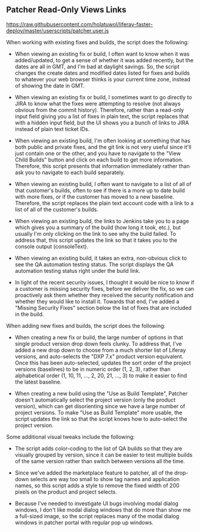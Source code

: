## Patcher Read-Only Views Links

https://raw.githubusercontent.com/holatuwol/liferay-faster-deploy/master/userscripts/patcher.user.js

When working with existing fixes and builds, the script does the following:

* When viewing an existing fix or build, I often want to know when it was added/updated, to get a sense of whether it was added recently, but the dates are all in GMT, and I'm bad at daylight savings. So, the script changes the create dates and modified dates listed for fixes and builds to whatever your web browser thinks is your current time zone, instead of showing the date in GMT.

* When viewing an existing fix or build, I sometimes want to go directly to JIRA to know what the fixes were attempting to resolve (not always obvious from the commit history). Therefore, rather than a read-only input field giving you a list of fixes in plain text, the script replaces that with a hidden input field, but the UI shows you a bunch of links to JIRA instead of plain text ticket IDs.

* When viewing an existing build, I'm often looking at something that has both public and private fixes, and the git link is not very useful since it'll just contain one or the other, and you have to navigate to the "View Child Builds" button and click on each build to get more information. Therefore, this script presents that information immediately rather than ask you to navigate to each build separately.

* When viewing an existing build, I often want to navigate to a list of all of that customer's builds, often to see if there is a more up to date build with more fixes, or if the customer has moved to a new baseline. Therefore, the script replaces the plain text account code with a link to a list of all of the customer's builds.

* When viewing an existing build, the links to Jenkins take you to a page which gives you a summary of the build (how long it took, etc.), but usually I'm only clicking on the link to see why the build failed. To address that, this script updates the link so that it takes you to the console output (consoleText).

* When viewing an existing build, it takes an extra, non-obvious click to see the QA automation testing status. The script displays the QA automation testing status right under the build link.

* In light of the recent security issues, I thought it would be nice to know if a customer is missing security fixes, before we deliver the fix, so we can proactively ask them whether they received the security notification and whether they would like to install it. Towards that end, I've added a "Missing Security Fixes" section below the list of fixes that are included in the build.

When adding new fixes and builds, the script does the following:

* When creating a new fix or build, the large number of options in that single product version drop down feels clunky. To address that, I've added a new drop down to choose from a much shorter list of Liferay versions, and auto-selects the "DXP 7.x" product version equivalent. Once this has been auto-selected, updates the sort order of the project versions (baselines) to be in numeric order (1, 2, 3), rather than alphabetical order (1, 10, 11, ..., 2, 20, 21, ..., 3) to make it easier to find the latest baseline.

* When creating a new build using the "Use as Build Template", Patcher doesn't automatically select the project version (only the product version), which can get disorienting since we have a large number of project versions. To make "Use as Build Template" more usable, the script updates the link so that the script knows how to auto-select the project version.

Some additional visual tweaks include the following:

* The script adds color-coding to the list of QA builds so that they are visually grouped by version, since it can be easier to test multiple builds of the same version rather than switch between versions all the time.

* Since we've added the marketplace feature to patcher, all of the drop-down selects are way too small to show tag names and application names, so this script adds a style to remove the fixed width of 200 pixels on the product and project selects.

* Because I've needed to investigate UI bugs involving modal dialog windows, I don't like modal dialog windows that do more than show me a full-sized image, so the script replaces many of the modal dialog windows in patcher portal with regular pop up windows.